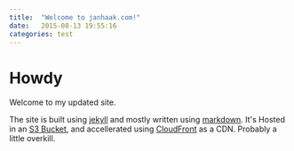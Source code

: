 ```yaml
---
title:  "Welcome to janhaak.com!"
date:   2015-08-13 19:55:16
categories: test
---
```

# Howdy
Welcome to my updated site. 

The site is built using  [jekyll](http://jekyllrb.com/ "Jekyll Home Page") and mostly written using [markdown](http://daringfireball.net/projects/markdown/). It's Hosted in an [S3 Bucket](https://aws.amazon.com/s3/), and accellerated using [CloudFront](https://aws.amazon.com/cloudfront/) as a CDN. Probably a little overkill.